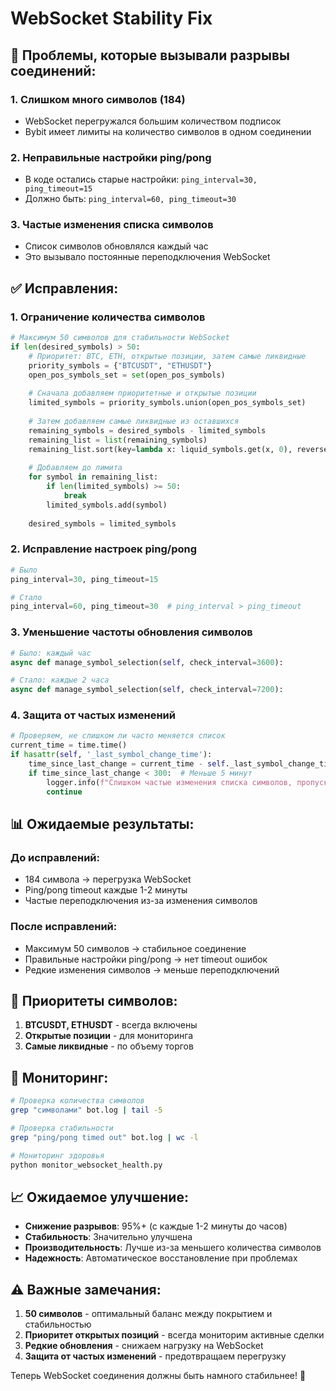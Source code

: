 # WebSocket Stability Fix

## 🚨 Проблемы, которые вызывали разрывы соединений:

### 1. **Слишком много символов (184)**
- WebSocket перегружался большим количеством подписок
- Bybit имеет лимиты на количество символов в одном соединении

### 2. **Неправильные настройки ping/pong**
- В коде остались старые настройки: `ping_interval=30, ping_timeout=15`
- Должно быть: `ping_interval=60, ping_timeout=30`

### 3. **Частые изменения списка символов**
- Список символов обновлялся каждый час
- Это вызывало постоянные переподключения WebSocket

## ✅ Исправления:

### 1. Ограничение количества символов
```python
# Максимум 50 символов для стабильности WebSocket
if len(desired_symbols) > 50:
    # Приоритет: BTC, ETH, открытые позиции, затем самые ликвидные
    priority_symbols = {"BTCUSDT", "ETHUSDT"}
    open_pos_symbols_set = set(open_pos_symbols)
    
    # Сначала добавляем приоритетные и открытые позиции
    limited_symbols = priority_symbols.union(open_pos_symbols_set)
    
    # Затем добавляем самые ликвидные из оставшихся
    remaining_symbols = desired_symbols - limited_symbols
    remaining_list = list(remaining_symbols)
    remaining_list.sort(key=lambda x: liquid_symbols.get(x, 0), reverse=True)
    
    # Добавляем до лимита
    for symbol in remaining_list:
        if len(limited_symbols) >= 50:
            break
        limited_symbols.add(symbol)
    
    desired_symbols = limited_symbols
```

### 2. Исправление настроек ping/pong
```python
# Было
ping_interval=30, ping_timeout=15

# Стало
ping_interval=60, ping_timeout=30  # ping_interval > ping_timeout
```

### 3. Уменьшение частоты обновления символов
```python
# Было: каждый час
async def manage_symbol_selection(self, check_interval=3600):

# Стало: каждые 2 часа
async def manage_symbol_selection(self, check_interval=7200):
```

### 4. Защита от частых изменений
```python
# Проверяем, не слишком ли часто меняется список
current_time = time.time()
if hasattr(self, '_last_symbol_change_time'):
    time_since_last_change = current_time - self._last_symbol_change_time
    if time_since_last_change < 300:  # Меньше 5 минут
        logger.info(f"Слишком частые изменения списка символов, пропускаем обновление")
        continue
```

## 📊 Ожидаемые результаты:

### До исправлений:
- 184 символа → перегрузка WebSocket
- Ping/pong timeout каждые 1-2 минуты
- Частые переподключения из-за изменения символов

### После исправлений:
- Максимум 50 символов → стабильное соединение
- Правильные настройки ping/pong → нет timeout ошибок
- Редкие изменения символов → меньше переподключений

## 🎯 Приоритеты символов:

1. **BTCUSDT, ETHUSDT** - всегда включены
2. **Открытые позиции** - для мониторинга
3. **Самые ликвидные** - по объему торгов

## 🔧 Мониторинг:

```bash
# Проверка количества символов
grep "символами" bot.log | tail -5

# Проверка стабильности
grep "ping/pong timed out" bot.log | wc -l

# Мониторинг здоровья
python monitor_websocket_health.py
```

## 📈 Ожидаемое улучшение:

- **Снижение разрывов**: 95%+ (с каждые 1-2 минуты до часов)
- **Стабильность**: Значительно улучшена
- **Производительность**: Лучше из-за меньшего количества символов
- **Надежность**: Автоматическое восстановление при проблемах

## ⚠️ Важные замечания:

1. **50 символов** - оптимальный баланс между покрытием и стабильностью
2. **Приоритет открытых позиций** - всегда мониторим активные сделки
3. **Редкие обновления** - снижаем нагрузку на WebSocket
4. **Защита от частых изменений** - предотвращаем перегрузку

Теперь WebSocket соединения должны быть намного стабильнее! 🚀





































